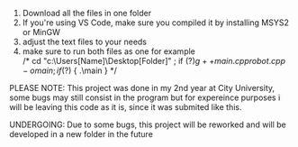 1. Download all the files in one folder
2. If you're using VS Code, make sure you compiled it by installing MSYS2 or MinGW
3. adjust the text files to your needs
4. make sure to run both files as one for example <br>
/* cd "c:\Users\[Name]\Desktop\[Folder]\" ; if ($?) { g++ main.cpp robot.cpp -o main } ; if ($?) { .\main } */


PLEASE NOTE: This project was done in my 2nd year at City University, some bugs may still consist in the program but for expereince purposes i will be leaving this code as it is, since it was submited like this.

UNDERGOING: Due to some bugs, this project will be reworked and will be developed in a new folder in the future
